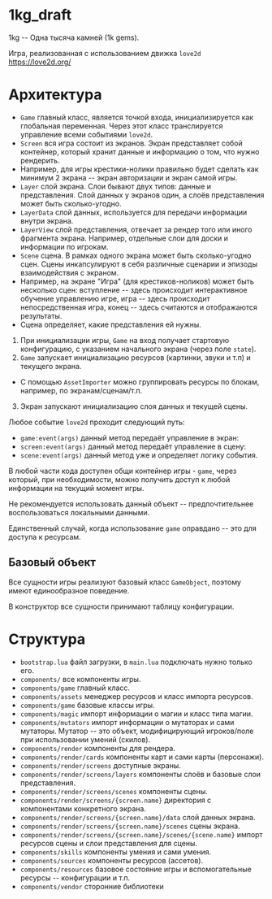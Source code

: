 # 1kg_draft

1kg -- Одна тысяча камней (1k gems).

Игра, реализованная с использованием движка `love2d` https://love2d.org/

# Архитектура

- `Game` главный класс, является точкой входа, инициализируется как глобальная переменная. Через этот класс транслируется управление всеми событиями `love2d`.
- `Screen` вся игра состоит из экранов. Экран представляет собой контейнер, который хранит данные и информацию о том, что нужно рендерить. 
 - Например, для игры крестики-нолики правильно будет сделать как минимум 2 экрана -- экран авторизации и экран самой игры.
- `Layer` слой экрана. Слои бывают двух типов: данные и представления. Слой данных у экранов один, а слоёв представления может быть сколько-угодно.
 - `LayerData` слой данных, используется для передачи информации внутри экрана.
 - `LayerView` слой представления, отвечает за рендер того или иного фрагмента экрана. Например, отдельные слои для доски и информации по игрокам.
- `Scene` сцена. В рамках одного экрана может быть сколько-угодно сцен. Сцены инкапсулируют в себя различные сценарии и эпизоды взаимодействия с экраном.
 - Например, на экране "Игра" (для крестиков-ноликов) может быть несколько сцен: вступление -- здесь происходит интерактивное обучение управлению игре, игра -- здесь происходит непосредственная игра, конец -- здесь считаются и отображаются результаты.
 - Сцена определяет, какие представления ей нужны.

1. При инициализации игры, `Game` на вход получает стартовую конфигурацию, с указанием начального экрана (через поле `state`).
2. `Game` запускает инициализацию ресурсов (картинки, звуки и т.п) и текущего экрана.
 - С помощью `AssetImporter` можно группировать ресурсы по блокам, например, по экранам/сценам/т.п.
3. Экран запускают инициализацию слоя данных и текущей сцены.

Любое событие `love2d` проходит следующий путь:

- `game:event(args)` данный метод передаёт управление в экран:
- `screen:event(args)` данный метод передаёт управление в сцену:
- `scene:event(args)` данный метод уже и определяет логику события.

В любой части кода доступен общи контейнер игры - `game`, через который, при необходимости, можно получить доступ к любой информации на текущий момент игры.

Не рекомендуется использовать данный объект -- предпочтительнее воспользоваться локальными данными.

Единственный случай, когда использование `game` оправдано -- это для доступа к ресурсам.

## Базовый объект

Все сущности игры реализуют базовый класс `GameObject`, поэтому имеют единообразное поведение.

В конструктор все сущности принимают таблицу конфигурации.

# Структура

- `bootstrap.lua` файл загрузки, в `main.lua` подключать нужно только его.
- `components/` все компоненты игры.
- `components/game` главный класс.
- `components/assets` менеджер ресурсов и класс импорта ресурсов.
- `components/game` базовые классы игры.
- `components/magic` импорт информации о магии и класс типа магии.
- `components/mutators` импорт информации о мутаторах и сами мутаторы. Мутатор -- это объект, модифицирующий игроков/поле при использовании умений (скилов).
- `components/render` компоненты для рендера.
- `components/render/cards` компоненты карт и сами карты (персонажи).
- `components/render/screens` доступные экраны.
- `components/render/screens/layers` компоненты слоёв и базовые слои представления.
- `components/render/screens/scenes` компоненты сцены.
- `components/render/screens/{screen.name}` директория с компонентами конкретного экрана.
- `components/render/screens/{screen.name}/data` слой данных экрана.
- `components/render/screens/{screen.name}/scenes` сцены экрана.
- `components/render/screens/{screen.name}/scenes/{scene.name}` импорт ресурсов сцены и слои представления для сцены.
- `components/skills` компоненты умения и сами умения.
- `components/sources` компоненты ресурсов (ассетов).
- `components/resources` базовое состояние игры и вспомогательные ресурсы -- конфигурации и т.п.
- `components/vendor` сторонние библиотеки

